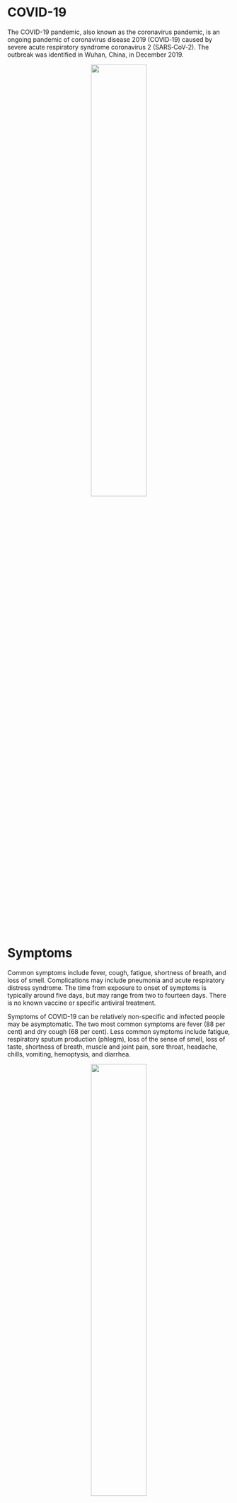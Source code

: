 # COVID-19

The COVID-19 pandemic, also known as the coronavirus pandemic, is an ongoing pandemic of coronavirus disease 2019 (COVID‑19) caused by severe acute respiratory syndrome coronavirus 2 (SARS‑CoV‑2). The outbreak was identified in Wuhan, China, in December 2019.

<p align="center">
  <img src="https://upload.wikimedia.org/wikipedia/commons/thumb/3/3b/COVID-19_Outbreak_World_Map_per_Capita.svg/1200px-COVID-19_Outbreak_World_Map_per_Capita.svg.png" width="50%">
</p>

# Symptoms

Common symptoms include fever, cough, fatigue, shortness of breath, and loss of smell. Complications may include pneumonia and acute respiratory distress syndrome. The time from exposure to onset of symptoms is typically around five days, but may range from two to fourteen days. There is no known vaccine or specific antiviral treatment.

Symptoms of COVID-19 can be relatively non-specific and infected people may be asymptomatic. The two most common symptoms are fever (88 per cent) and dry cough (68 per cent). Less common symptoms include fatigue, respiratory sputum production (phlegm), loss of the sense of smell, loss of taste, shortness of breath, muscle and joint pain, sore throat, headache, chills, vomiting, hemoptysis, and diarrhea.

<p align="center">
  <img src="https://upload.wikimedia.org/wikipedia/commons/thumb/3/33/Symptoms_of_coronavirus_disease_2019_4.0.svg/495px-Symptoms_of_coronavirus_disease_2019_4.0.svg.png" width="50%">
</p>


The WHO says approximately one person in five becomes seriously ill and has difficulty breathing. The U.S. Centers for Disease Control and Prevention (CDC) lists emergency symptoms as difficulty breathing, persistent chest pain or pressure, sudden confusion, difficulty waking, and bluish face or lips; immediate medical attention is advised if these symptoms are present.

# Goal

The intent is to classify the X-Rays into normal lung and COVID-19.

# Thinking Process

The opacities are vague and fuzzy clouds of white in the darkness of the lungs. As the differences between normal and COVID-19 X-Rays were extremely subtle, high contrast images were created to make it relatively easier to classify.


<p align="center">
  <img src="https://healthcare-in-europe.com/media/story_section_image/4670/image-01-marti-beide.jpg" width="50%">
</p>
X-Ray of an infected person exhibits some light patches in the lungs. 

# Conclusion

The convolutional neural network produces <u>0.9750 accuracy</u>. It is a big resource for the doctors working in such dangerous conditions to easily identify most of the cases by feeding these X-Rays into the neural network.

# Future Work 

1)For this model to be more accurate, we will need more datasets.<br>
2)A user interface can be made in future in order to make things easy.
